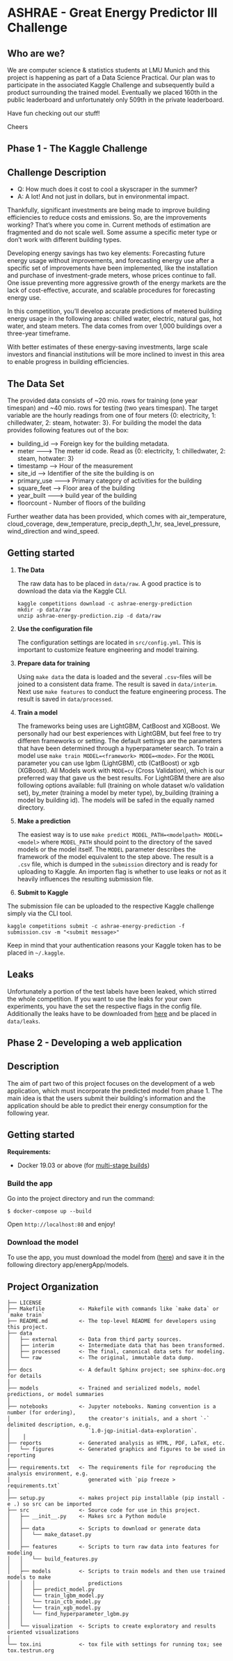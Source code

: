 ASHRAE - Great Energy Predictor III Challenge
====================================

Who are we?
-------------
We are computer science & statistics students at LMU Munich and this project is happening as part of a Data Science Practical. Our plan was to participate in the associated Kaggle Challenge and subsequently build a product surrounding the trained model. Eventually we placed 160th in the public leaderboard and unfortunately only 509th in the private leaderboard.

Have fun checking out our stuff!

Cheers

Phase 1 - The Kaggle Challenge
------------

Challenge Description
------------

- Q: How much does it cost to cool a skyscraper in the summer?
- A: A lot! And not just in dollars, but in environmental impact.

Thankfully, significant investments are being made to improve building efficiencies to reduce costs and emissions. So, are the improvements working? That’s where you come in. Current methods of estimation are fragmented and do not scale well. Some assume a specific meter type or don’t work with different building types.

Developing energy savings has two key elements: Forecasting future energy usage without improvements, and forecasting energy use after a specific set of improvements have been implemented, like the installation and purchase of investment-grade meters, whose prices continue to fall. One issue preventing more aggressive growth of the energy markets are the lack of cost-effective, accurate, and scalable procedures for forecasting energy use.

In this competition, you’ll develop accurate predictions of metered building energy usage in the following areas: chilled water, electric, natural gas, hot water, and steam meters. The data comes from over 1,000 buildings over a three-year timeframe.

With better estimates of these energy-saving investments, large scale investors and financial institutions will be more inclined to invest in this area to enable progress in building efficiencies.

The Data Set
---------------

The provided data consists of ~20 mio. rows for training (one year timespan) and ~40 mio. rows for testing (two years timespan). The target variable are the hourly readings from one of four meters {0: electricity, 1: chilledwater, 2: steam, hotwater: 3}. For building the model the data provides following features out of the box:


- building_id --> Foreign key for the building metadata.
- meter ---> The meter id code. Read as {0: electricity, 1: chilledwater, 2: steam, hotwater: 3}
- timestamp --> Hour of the measurement
- site_id --> Identifier of the site the building is on
- primary_use ---> Primary category of activities for the building 
- square_feet --> Floor area of the building
- year_built ---> build year of the building
- floorcount - Number of floors of the building

Further weather data has been provided, which comes with air_temperature, cloud_coverage, dew_temperature, precip_depth_1_hr, sea_level_pressure, wind_direction and wind_speed.

Getting started
---------------

1. **The Data**

   The raw data has to be placed in `data/raw`. A good practice is to download the data via the Kaggle CLI.
    ```
    kaggle competitions download -c ashrae-energy-prediction
    mkdir -p data/raw
    unzip ashrae-energy-prediction.zip -d data/raw
    ```

2. **Use the configuration file**

   The configuration settings are located in `src/config.yml`. This is important to customize feature engineering and model training.

3. **Prepare data for training**

   Using `make data` the data is loaded and the several `.csv`-files will be joined to a consistent data frame. The result is saved in `data/interim`.
   Next use `make features` to conduct the feature engineering process. The result is saved in `data/processed`.

4. **Train a model**

   The frameworks being uses are LightGBM, CatBoost and XGBoost. We personally had our best experiences with LightGBM, but feel free to try differen frameworks or setting. The default settings are the parameters that have been determined through a hyperparameter search.
   To train a model use `make train MODEL=<framework> MODE=<mode>`. For the `MODEL` parameter you can use lgbm (LightGBM), ctb (CatBoost) or xgb (XGBoost). All Models work with `MODE=cv` (Cross Validation), which is our preferred way that gave us the best results. For LightGBM there are also following options available: full (training on whole dataset w/o validation set), by_meter (training a model by meter type), by_building (training a model by building id).
   The models will be safed in the equally named directory.
   
   
5. **Make a prediction**

   The easiest way is to use `make predict MODEL_PATH=<modelpath> MODEL=<model>` where `MODEL_PATH` should point to the directory of the saved models or the model itself. The `MODEL` parameter describes the framework of the model equivalent to the step above. The result is a `.csv` file, which is dumped in the `submission` directory and is ready for uploading to Kaggle. An importen flag is whether to use leaks or not as it heavily influences the resulting submission file.
   
6. **Submit to Kaggle**

The submission file can be uploaded to the respective Kaggle challenge simply via the CLI tool.
   ```
   kaggle competitions submit -c ashrae-energy-prediction -f submission.csv -m "<submit message>"
   ```
   Keep in mind that your authentication reasons your Kaggle token has to be placed in `~/.kaggle`.
   
   
Leaks
------------

Unfortunately a portion of the test labels have been leaked, which stirred the whole competition. If you want to use the leaks for your own experiments, you have the set the respective flags in the config file. Additionally the leaks have to be downloaded from [here](https://www.kaggle.com/yamsam/ashrae-leak-data-station) and be placed in `data/leaks`.


Phase 2 - Developing a web application
------------
Description
------------
The aim of part two of this project focuses on the development of a web application, which must incorporate the predicted model from phase 1. The main idea is that the users submit their building's information and the application should be able to predict their energy consumption for the following year.

Getting started
---------------

**Requirements:**

 - Docker 19.03 or above (for [multi-stage builds](https://docs.docker.com/engine/userguide/eng-image/multistage-build/#use-multi-stage-builds))

### Build the app

Go into the project directory and run the command:

``` shell
$ docker-compose up --build
```
Open `http://localhost:80` and enjoy!

### Download the model
To use the app, you must download the model from
([here](https://syncandshare.lrz.de/getlink/fiEpYXwqbwsQjuBHaJ1ZRNnF/model-lgbm-gbdt-600-no-ids.txt)) and save it in the following directory app/energApp/models.

Project Organization
------------

    ├── LICENSE
    ├── Makefile           <- Makefile with commands like `make data` or `make train`
    ├── README.md          <- The top-level README for developers using this project.
    ├── data
    │   ├── external       <- Data from third party sources.
    │   ├── interim        <- Intermediate data that has been transformed.
    │   ├── processed      <- The final, canonical data sets for modeling.
    │   └── raw            <- The original, immutable data dump.
    │
    ├── docs               <- A default Sphinx project; see sphinx-doc.org for details
    │
    ├── models             <- Trained and serialized models, model predictions, or model summaries
    │
    ├── notebooks          <- Jupyter notebooks. Naming convention is a number (for ordering),
    │                         the creator's initials, and a short `-` delimited description, e.g.
    │                         `1.0-jqp-initial-data-exploration`.
    │    │
    ├── reports            <- Generated analysis as HTML, PDF, LaTeX, etc.
    │   └── figures        <- Generated graphics and figures to be used in reporting
    │
    ├── requirements.txt   <- The requirements file for reproducing the analysis environment, e.g.
    │                         generated with `pip freeze > requirements.txt`
    │
    ├── setup.py           <- makes project pip installable (pip install -e .) so src can be imported
    ├── src                <- Source code for use in this project.
    │   ├── __init__.py    <- Makes src a Python module
    │   │
    │   ├── data           <- Scripts to download or generate data
    │   │   └── make_dataset.py
    │   │
    │   ├── features       <- Scripts to turn raw data into features for modeling
    │   │   └── build_features.py
    │   │
    │   ├── models         <- Scripts to train models and then use trained models to make
    │   │   │                 predictions
    │   │   ├── predict_model.py
    │   │   └── train_lgbm_model.py
    │   │   └── train_ctb_model.py
    |   │   └── train_xgb_model.py
    │   │   └── find_hyperparameter_lgbm.py
    │   │
    │   └── visualization  <- Scripts to create exploratory and results oriented visualizations
    │
    └── tox.ini            <- tox file with settings for running tox; see tox.testrun.org

